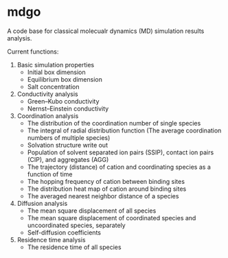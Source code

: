 # mdgo

A code base for classical molecualr dynamics (MD) simulation results analysis. 

Current functions:

1. Basic simulation properties
   - Initial box dimension
   - Equilibrium box dimension
   - Salt concentration
2. Conductivity analysis
   - Green–Kubo conductivity
   - Nernst–Einstein conductivity
3. Coordination analysis
   - The distribution of the coordination number of single species
   - The integral of radial distribution function (The average coordination numbers of multiple species)
   - Solvation structure write out
   - Population of solvent separated ion pairs (SSIP), contact ion pairs (CIP), and aggregates (AGG)
   - The trajectory (distance) of cation and coordinating species as a function of time
   - The hopping frequency of cation between binding sites
   - The distribution heat map of cation around binding sites
   - The averaged nearest neighbor distance of a species
4. Diffusion analysis
   - The mean square displacement of all species
   - The mean square displacement of coordinated species and uncoordinated species, separately
   - Self-diffusion coefficients
5. Residence time analysis
   - The residence time of all species
